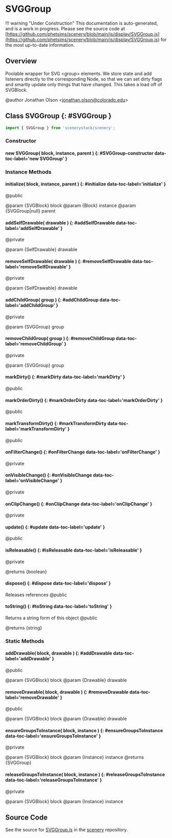 # SVGGroup

!!! warning "Under Construction"
    This documentation is auto-generated, and is a work in progress. Please see the source code at
    [https://github.com/phetsims/scenery/blob/main/js/display/SVGGroup.js](https://github.com/phetsims/scenery/blob/main/js/display/SVGGroup.js) for the most up-to-date information.

## Overview

Poolable wrapper for SVG &lt;group&gt; elements. We store state and add listeners directly to the corresponding Node,
so that we can set dirty flags and smartly update only things that have changed. This takes a load off of SVGBlock.

@author Jonathan Olson &lt;jonathan.olson@colorado.edu&gt;

## Class SVGGroup {: #SVGGroup }


```js
import { SVGGroup } from 'scenerystack/scenery';
```
### Constructor

#### new SVGGroup( block, instance, parent ) {: #SVGGroup-constructor data-toc-label='new SVGGroup' }

### Instance Methods

#### initialize( block, instance, parent ) {: #initialize data-toc-label='initialize' }

@public

@param {SVGBlock} block
@param {Block} instance
@param {SVGGroup|null} parent

#### addSelfDrawable( drawable ) {: #addSelfDrawable data-toc-label='addSelfDrawable' }

@private

@param {SelfDrawable} drawable

#### removeSelfDrawable( drawable ) {: #removeSelfDrawable data-toc-label='removeSelfDrawable' }

@private

@param {SelfDrawable} drawable

#### addChildGroup( group ) {: #addChildGroup data-toc-label='addChildGroup' }

@private

@param {SVGGroup} group

#### removeChildGroup( group ) {: #removeChildGroup data-toc-label='removeChildGroup' }

@private

@param {SVGGroup} group

#### markDirty() {: #markDirty data-toc-label='markDirty' }

@public

#### markOrderDirty() {: #markOrderDirty data-toc-label='markOrderDirty' }

@public

#### markTransformDirty() {: #markTransformDirty data-toc-label='markTransformDirty' }

@public

#### onFilterChange() {: #onFilterChange data-toc-label='onFilterChange' }

@private

#### onVisibleChange() {: #onVisibleChange data-toc-label='onVisibleChange' }

@private

#### onClipChange() {: #onClipChange data-toc-label='onClipChange' }

@private

#### update() {: #update data-toc-label='update' }

@public

#### isReleasable() {: #isReleasable data-toc-label='isReleasable' }

@private

@returns {boolean}

#### dispose() {: #dispose data-toc-label='dispose' }

Releases references
@public

#### toString() {: #toString data-toc-label='toString' }

Returns a string form of this object
@public

@returns {string}

### Static Methods

#### addDrawable( block, drawable ) {: #addDrawable data-toc-label='addDrawable' }

@public

@param {SVGBlock} block
@param {Drawable} drawable

#### removeDrawable( block, drawable ) {: #removeDrawable data-toc-label='removeDrawable' }

@public

@param {SVGBlock} block
@param {Drawable} drawable

#### ensureGroupsToInstance( block, instance ) {: #ensureGroupsToInstance data-toc-label='ensureGroupsToInstance' }

@private

@param {SVGBlock} block
@param {Instance} instance
@returns {SVGGroup}

#### releaseGroupsToInstance( block, instance ) {: #releaseGroupsToInstance data-toc-label='releaseGroupsToInstance' }

@private

@param {SVGBlock} block
@param {Instance} instance



## Source Code

See the source for [SVGGroup.js](https://github.com/phetsims/scenery/blob/main/js/display/SVGGroup.js) in the [scenery](https://github.com/phetsims/scenery) repository.
